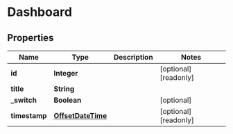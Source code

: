 

# Dashboard

## Properties

Name | Type | Description | Notes
------------ | ------------- | ------------- | -------------
**id** | **Integer** |  |  [optional] [readonly]
**title** | **String** |  | 
**_switch** | **Boolean** |  |  [optional]
**timestamp** | [**OffsetDateTime**](OffsetDateTime.md) |  |  [optional] [readonly]



